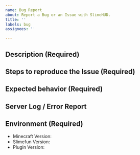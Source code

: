 ```yaml
---
name: Bug Report
about: Report a Bug or an Issue with SlimeHUD.
title: ''
labels: bug
assignees: ''

---
```


## Description (Required)
<!-- A clear and detailed description of what exactly the Issue consists of. -->
<!-- Please try to write as much as possible. "it doesn't work" is not sufficient. -->
<!-- Try to write at least 4-6 sentences. -->

## Steps to reproduce the Issue (Required)
<!-- Youtube Videos and Screenshots are recommended! -->

## Expected behavior (Required)
<!-- What did you expect to happen? -->

## Server Log / Error Report
<!-- Take a look at your Server Log and please provide any error reports you can find via https://pastebin.com/ -->
<!-- We may discard your Issue if you just post it here, as it's unreadable for us. Please use Pastebin! -->

## Environment (Required)
<!-- We may also close your Issue if you are not providing the exact version numbers. -->
<!-- "latest" IS NOT A VERSION NUMBER. -->
<!-- You can also just run "/sf versions" and show us a screenshot of that. -->

- Minecraft Version:
- Slimefun Version:
- Plugin Version:
